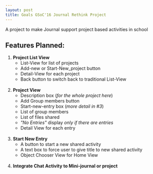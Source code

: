 ```yaml
---
layout: post
title: Goals GSoC'16 Journal Rethink Project
---
```


   A project to make Journal support project based activities in school

## Features Planned:
1. <b>Project List View</b> 
	* List-View for list of projects
	* Add-new or Start-New_project button
	* Detail-View for each project
	* Back button to switch back to traditional List-View <br><br>
2. <b>Project View</b>
	* Description box (*for the whole project here*)
	* Add Group members button
	* Start-new-entry box (*more detail in #3*)
	* List of group members
	* List of files shared
	* *"No Entries"* display *only if there are entries*
	* Detail View for each entry<br><br>
3. <b>Start New Entry</b>
	* A button to start a new shared activity
	* A text box to force user to give title to new shared activity 
	* Object Chooser View for Home View<br><br>
4. <b>Integrate Chat Activity to Mini-journal or project </b>

